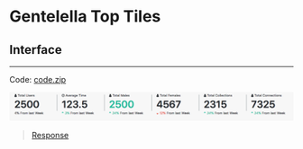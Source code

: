 # Gentelella Top Tiles

## Interface
---

Code: [code.zip](code.zip)

![](assets/layout.png)

> [Response](code-response/)